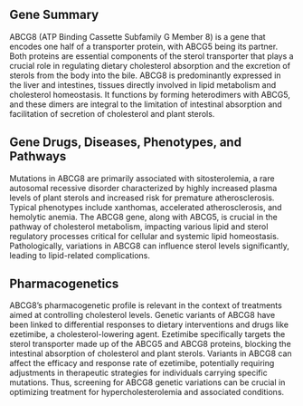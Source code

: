 ## Gene Summary
ABCG8 (ATP Binding Cassette Subfamily G Member 8) is a gene that encodes one half of a transporter protein, with ABCG5 being its partner. Both proteins are essential components of the sterol transporter that plays a crucial role in regulating dietary cholesterol absorption and the excretion of sterols from the body into the bile. ABCG8 is predominantly expressed in the liver and intestines, tissues directly involved in lipid metabolism and cholesterol homeostasis. It functions by forming heterodimers with ABCG5, and these dimers are integral to the limitation of intestinal absorption and facilitation of secretion of cholesterol and plant sterols.

## Gene Drugs, Diseases, Phenotypes, and Pathways
Mutations in ABCG8 are primarily associated with sitosterolemia, a rare autosomal recessive disorder characterized by highly increased plasma levels of plant sterols and increased risk for premature atherosclerosis. Typical phenotypes include xanthomas, accelerated atherosclerosis, and hemolytic anemia. The ABCG8 gene, along with ABCG5, is crucial in the pathway of cholesterol metabolism, impacting various lipid and sterol regulatory processes critical for cellular and systemic lipid homeostasis. Pathologically, variations in ABCG8 can influence sterol levels significantly, leading to lipid-related complications.

## Pharmacogenetics
ABCG8’s pharmacogenetic profile is relevant in the context of treatments aimed at controlling cholesterol levels. Genetic variants of ABCG8 have been linked to differential responses to dietary interventions and drugs like ezetimibe, a cholesterol-lowering agent. Ezetimibe specifically targets the sterol transporter made up of the ABCG5 and ABCG8 proteins, blocking the intestinal absorption of cholesterol and plant sterols. Variants in ABCG8 can affect the efficacy and response rate of ezetimibe, potentially requiring adjustments in therapeutic strategies for individuals carrying specific mutations. Thus, screening for ABCG8 genetic variations can be crucial in optimizing treatment for hypercholesterolemia and associated conditions.